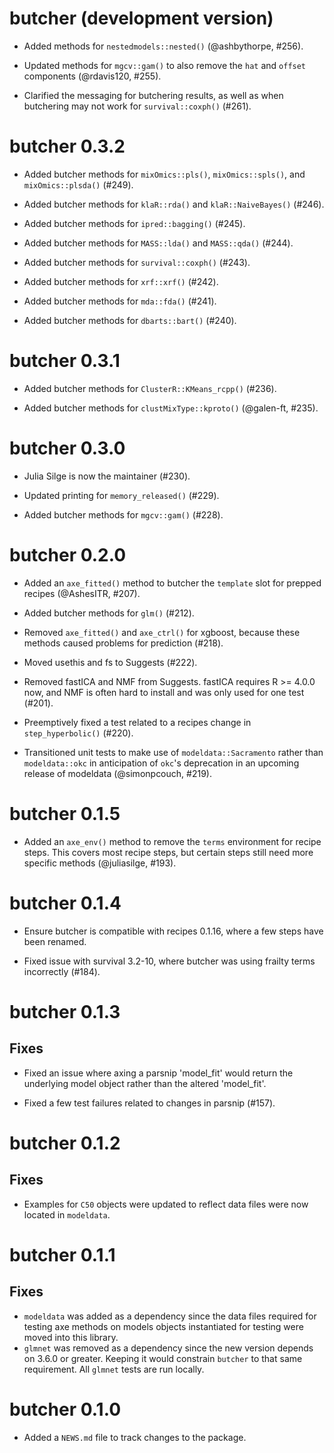 # butcher (development version)

* Added methods for `nestedmodels::nested()` (@ashbythorpe, #256).

* Updated methods for `mgcv::gam()` to also remove the `hat` and `offset` 
  components (@rdavis120, #255).
  
* Clarified the messaging for butchering results, as well as when butchering 
  may not work for `survival::coxph()` (#261).

# butcher 0.3.2

* Added butcher methods for `mixOmics::pls()`, `mixOmics::spls()`, 
  and `mixOmics::plsda()` (#249).

* Added butcher methods for `klaR::rda()` and `klaR::NaiveBayes()` (#246).

* Added butcher methods for `ipred::bagging()` (#245).

* Added butcher methods for `MASS::lda()` and `MASS::qda()` (#244).

* Added butcher methods for `survival::coxph()` (#243).

* Added butcher methods for `xrf::xrf()` (#242).

* Added butcher methods for `mda::fda()` (#241).

* Added butcher methods for `dbarts::bart()` (#240).

# butcher 0.3.1

* Added butcher methods for `ClusterR::KMeans_rcpp()` (#236).

* Added butcher methods for `clustMixType::kproto()` (@galen-ft, #235).

# butcher 0.3.0

* Julia Silge is now the maintainer (#230).

* Updated printing for `memory_released()` (#229).

* Added butcher methods for `mgcv::gam()` (#228).

# butcher 0.2.0

* Added an `axe_fitted()` method to butcher the `template` slot for prepped 
  recipes (@AshesITR, #207).

* Added butcher methods for `glm()` (#212).

* Removed `axe_fitted()` and `axe_ctrl()` for xgboost, because these methods
  caused problems for prediction (#218).

* Moved usethis and fs to Suggests (#222).

* Removed fastICA and NMF from Suggests. fastICA requires R >= 4.0.0 now, and
  NMF is often hard to install and was only used for one test (#201).

* Preemptively fixed a test related to a recipes change in `step_hyperbolic()` 
  (#220).
  
* Transitioned unit tests to make use of `modeldata::Sacramento` rather than
  `modeldata::okc` in anticipation of `okc`'s deprecation in an upcoming
  release of modeldata (@simonpcouch, #219).

# butcher 0.1.5

* Added an `axe_env()` method to remove the `terms` environment for recipe
  steps. This covers most recipe steps, but certain steps still need more
  specific methods (@juliasilge, #193).

# butcher 0.1.4

* Ensure butcher is compatible with recipes 0.1.16, where a few steps have been
  renamed.
  
* Fixed issue with survival 3.2-10, where butcher was using frailty terms
  incorrectly (#184).

# butcher 0.1.3

## Fixes

* Fixed an issue where axing a parsnip 'model_fit' would return the underlying
  model object rather than the altered 'model_fit'.

* Fixed a few test failures related to changes in parsnip (#157).

# butcher 0.1.2

## Fixes

* Examples for `C50` objects were updated to reflect data files were now located in `modeldata`.

# butcher 0.1.1

## Fixes

* `modeldata` was added as a dependency since the data files required for testing axe methods on models objects instantiated for testing were moved into this library.
* `glmnet` was removed as a dependency since the new version depends on 3.6.0 or greater. Keeping it would constrain `butcher` to that same requirement. All `glmnet` tests are run locally. 
 
# butcher 0.1.0

* Added a `NEWS.md` file to track changes to the package.
